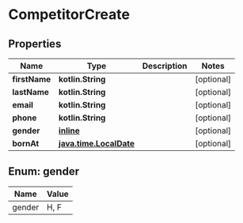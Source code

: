 
# CompetitorCreate

## Properties
| Name | Type | Description | Notes |
| ------------ | ------------- | ------------- | ------------- |
| **firstName** | **kotlin.String** |  |  [optional] |
| **lastName** | **kotlin.String** |  |  [optional] |
| **email** | **kotlin.String** |  |  [optional] |
| **phone** | **kotlin.String** |  |  [optional] |
| **gender** | [**inline**](#Gender) |  |  [optional] |
| **bornAt** | [**java.time.LocalDate**](java.time.LocalDate.md) |  |  [optional] |


<a id="Gender"></a>
## Enum: gender
| Name | Value |
| ---- | ----- |
| gender | H, F |



